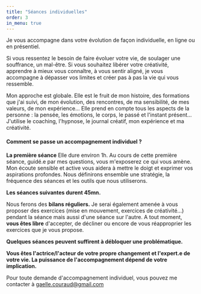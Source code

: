 ```yaml
---
title: "Séances individuelles"
order: 3
in_menu: true
---
```

Je vous accompagne dans votre évolution de façon individuelle, en ligne ou en présentiel. 

Si vous ressentez le besoin de faire évoluer votre vie, de soulager une souffrance, un mal-être. Si vous souhaitez libérer votre créativité, apprendre à mieux vous connaître, à vous sentir aligné, je vous accompagne à dépasser vos limites et créer pas à pas la vie qui vous ressemble. 

Mon approche est globale. Elle est le fruit de mon histoire, des formations que j'ai suivi, de mon évolution, des rencontres, de ma sensibilité, de mes valeurs, de mon expérience... Elle prend en compte tous les aspects de la personne : la pensée, les émotions, le corps, le passé et l'instant présent... J'utilise le coaching, l'hypnose, le journal créatif, mon expérience et ma créativité. 

#### Comment se passe un accompagnement individuel ?

**La première séance** 
Elle dure environ 1h. Au cours de cette première séance, guidé.e par mes questions, vous m'exposerez ce qui vous amène. Mon écoute sensible et active vous aidera à mettre le doigt et exprimer vos aspirations profondes. Nous définirons ensemble une stratégie, la fréquence des séances et les outils que nous utiliserons.

**Les séances suivantes durent 45mn.** 

Nous ferons des **bilans réguliers.** Je serai également amenée à vous proposer des exercices (mise en mouvement, exercices de créativité...) pendant la séance mais aussi d'une séance sur l'autre. A tout moment, **vous êtes libre** d'accepter, de décliner ou encore de vous réapproprier les exercices que je vous propose. 

**Quelques séances peuvent suffirent à débloquer une problématique.** 

**Vous êtes l'actrice/l'acteur de votre propre changement et l'expert.e de votre vie. La puissance de l'accompagnement dépend de votre implication.** 

Pour toute demande d'accompagnement individuel, vous pouvez me contacter à gaelle.couraud@gmail.com 